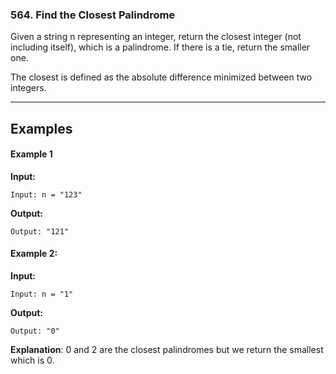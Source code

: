 ### 564. Find the Closest Palindrome

Given a string n representing an integer, return the closest integer (not including itself), which is a palindrome. If there is a tie, return the smaller one.

The closest is defined as the absolute difference minimized between two integers.

---
## Examples

#### Example 1

**Input:**

```
Input: n = "123"
```
**Output:**
```
Output: "121"
```

#### Example 2:
**Input:**
```
Input: n = "1"
```
**Output:**
```
Output: "0"
```
**Explanation**: 0 and 2 are the closest palindromes but we return the smallest which is 0.
